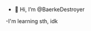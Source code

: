- 👋 Hi, I’m @BaerkeDestroyer

-I'm learning sth, idk

<!---
BaerkeDestroyer/BaerkeDestroyer is a ✨ special ✨ repository because its `README.md` (this file) appears on your GitHub profile.
You can click the Preview link to take a look at your changes.
--->
